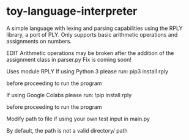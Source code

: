 # toy-language-interpreter
A simple language with lexing and parsing capabilities using the RPLY library, a port of PLY. Only supports basic arithmetic operations and assignments on numbers. 

EDIT
Arithmetic operations may be broken after the addition of the assignment class in parser.py
Fix is coming soon!

Uses module RPLY
If using Python 3
please run: pip3 install rply

before proceeding to run the program

If using Google Colabs
please run: !pip install rply

before proceeding to run the program

Modify path to file if using your own test input in main.py

By default, the path is not a valid directory/ path
